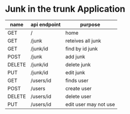 





# Junk in the trunk Application



| name           |   api endpoint        |      purpose              |
|----------------|-----------------------|---------------------------|
|  GET           |     /                 |      home                 |
|  GET           |   /junk               |  reteives all junk        |
|  GET           |   /junk/id            |  find by id junk          |
|  POST          |   /junk               |  add junk                 |
|  DELETE        |   /junk/id            |  delete junk              |
|  PUT           |   /junk/id            |  edit junk                |
|  GET           |   /users/id           |   finds user              |
|  POST          |   /users              |   create user             |
|  DELETE        |   /users/id           |   delete user             |
|  PUT           |   /users/id           |   edit user  may not use  |


